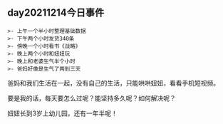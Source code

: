 ## day20211214今日事件

```
>- 上午一个半小时整理基础数据
>- 下午两个小时发货340条
>- 傍晚一个小时看书《战略》
>- 晚上两个小时和妞妞玩
>- 晚上和老婆生气半个小时
>- 爸妈好像是生气了两到三天
```

爸妈和我们生活在一起，没有自己的生活，只能哄哄妞妞，看看手机短视频。

要是我的话，每天要怎么过呢？能坚持多久呢？如何解决呢？

妞妞长到3岁上幼儿园，还有一年半呢！
